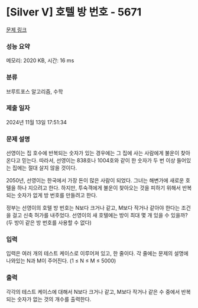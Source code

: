 # [Silver V] 호텔 방 번호 - 5671 

[문제 링크](https://www.acmicpc.net/problem/5671) 

### 성능 요약

메모리: 2020 KB, 시간: 16 ms

### 분류

브루트포스 알고리즘, 수학

### 제출 일자

2024년 11월 13일 17:51:34

### 문제 설명

<p>선영이는 집 호수에 반복되는 숫자가 있는 경우에는 그 집에 사는 사람에게 불운이 찾아온다고 믿는다. 따라서, 선영이는 838호나 1004호와 같이 한 숫자가 두 번 이상 들어있는 집에는 절대 살지 않을 것이다.</p>

<p>2050년, 선영이는 한국에서 가장 돈이 많은 사람이 되었다. 그녀는 해변가에 새로운 호텔을 하나 지으려고 한다. 하지만, 투숙객에게 불운이 찾아오는 것을 피하기 위해서 반복되는 숫자가 없게 방 번호를 만들려고 한다.</p>

<p>정부는 선영이의 호텔 방 번호는 N보다 크거나 같고, M보다 작거나 같아야 한다는 조건을 걸고 신축 허가를 내주었다. 선영이의 새 호텔에는 방이 최대 몇 개 있을 수 있을까? (두 방이 같은 방 번호를 사용할 수 없다)</p>

### 입력 

 <p>입력은 여러 개의 테스트 케이스로 이루어져 있고, 한 줄이다. 각 줄에는 문제의 설명에 나와있는 N과 M이 주어진다. (1 ≤ N ≤ M ≤ 5000)</p>

### 출력 

 <p>각각의 테스트 케이스에 대해서 N보다 크거나 같고, M보다 작거나 같은 수 중에서 반복되는 숫자가 없는 것의 개수를 출력한다.</p>

